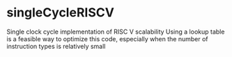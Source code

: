 # singleCycleRISCV
Single clock cycle implementation of RISC V
scalability
Using a lookup table is a feasible way to optimize this code, especially when the number of instruction types is relatively small
